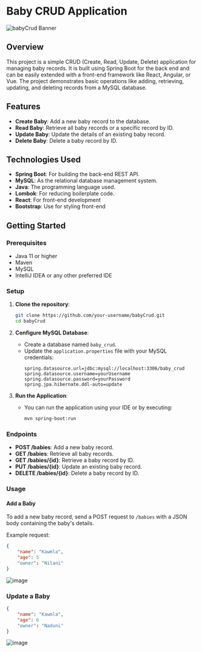 # Baby CRUD Application

![babyCrud Banner](https://github.com/user-attachments/assets/0b6ff814-1bb6-4e9e-b6de-65f508992ff5)

## Overview

This project is a simple CRUD (Create, Read, Update, Delete) application for managing baby records. It is built using Spring Boot for the back end and can be easily extended with a front-end framework like React, Angular, or Vue. The project demonstrates basic operations like adding, retrieving, updating, and deleting records from a MySQL database.

## Features

- **Create Baby**: Add a new baby record to the database.
- **Read Baby**: Retrieve all baby records or a specific record by ID.
- **Update Baby**: Update the details of an existing baby record.
- **Delete Baby**: Delete a baby record by ID.

## Technologies Used

- **Spring Boot**: For building the back-end REST API.
- **MySQL**: As the relational database management system.
- **Java**: The programming language used.
- **Lombok**: For reducing boilerplate code.
- **React**: For front-end development
- **Bootstrap**: Use for styling front-end
## Getting Started

### Prerequisites

- Java 11 or higher
- Maven
- MySQL
- IntelliJ IDEA or any other preferred IDE

### Setup

1. **Clone the repository**:
    ```bash
    git clone https://github.com/your-username/babyCrud.git
    cd babyCrud
    ```

2. **Configure MySQL Database**:
    - Create a database named `baby_crud`.
    - Update the `application.properties` file with your MySQL credentials:
        ```properties
        spring.datasource.url=jdbc:mysql://localhost:3306/baby_crud
        spring.datasource.username=yourUsername
        spring.datasource.password=yourPassword
        spring.jpa.hibernate.ddl-auto=update
        ```

3. **Run the Application**:
    - You can run the application using your IDE or by executing:
      ```bash
      mvn spring-boot:run
      ```

### Endpoints

- **POST /babies**: Add a new baby record.
- **GET /babies**: Retrieve all baby records.
- **GET /babies/{id}**: Retrieve a baby record by ID.
- **PUT /babies/{id}**: Update an existing baby record.
- **DELETE /babies/{id}**: Delete a baby record by ID.

### Usage

#### Add a Baby

To add a new baby record, send a POST request to `/babies` with a JSON body containing the baby's details.

Example request:
```json
{
    "name": "Kawmla",
    "age": 5
    "owner": "Nilani"
}
```

![image](https://github.com/user-attachments/assets/7a6d03b2-c2d0-4a42-a444-0bdbc9452828)


### Update a Baby

```json
{
    "name": "Kawmla",
    "age": 6
    "owner": "Naduni"
}
````

![image](https://github.com/user-attachments/assets/28c359df-dde1-4487-ad07-da9e78e556ec)
